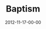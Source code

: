 ---
layout: message
category: message
series: "A Journey Home"
title: "Baptism"
date: 2012-11-17-00-00
message_id: 757
audio: "http://s3.amazonaws.com/crossroads-media/messages/audio/journeyhome_07.mp3"
audio-duration: "39:26"
program: "http://s3.amazonaws.com/crossroads-media/documents/11_17-18_12Program.pdf"
description: "The Journey Home"
video: "http://s3.amazonaws.com/crossroads-media/messages/video/journeyhome_07.mp4"
video-duration: "39:31"
video-image: "http://s3.amazonaws.com/crossroads-media/images/journeyhome_07_still.jpg"
explicit: false
---